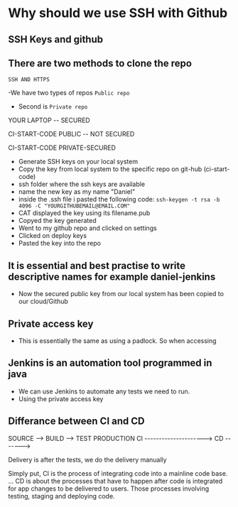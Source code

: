 # Why should we use SSH with Github

## SSH Keys and github
## There are two methods to clone the repo

    SSH AND HTTPS
   -We have two types of repos ```Public repo```
   - Second is ```Private repo```

YOUR LAPTOP -- SECURED

CI-START-CODE
PUBLIC -- NOT SECURED

CI-START-CODE
PRIVATE-SECURED

- Generate SSH keys on your local system
- Copy the key from local system to the specific repo on git-hub (ci-start-code)
- ssh folder where the ssh keys are available
- name the new key as my name "Daniel"
- inside the .ssh file i pasted the following code: ```ssh-keygen -t rsa -b 4096 -C "YOURGITHUBEMAIL@EMAIL.COM"```
- CAT displayed the key using its filename.pub
- Copyed the key generated
- Went to my github repo and clicked on settings
- Clicked on deploy keys
- Pasted the key into the repo

## It is essential and best practise to write descriptive names for example daniel-jenkins
- Now the secured public key from our local system has been copied to our cloud/Github

## Private access key
- This is essentially the same as using a padlock. So when accessing 

##  Jenkins is an automation tool programmed in java
- We can use Jenkins to automate any tests we need to run.
- Using the private access key

## Differance between CI and CD

SOURCE --> BUILD --> TEST       PRODUCTION
CI --------------------->       CD ------->

Delivery is after the tests, we do the delivery manually

Simply put, CI is the process of integrating code into a mainline code base. ... CD is about the processes that have to happen after code is integrated for app changes to be delivered to users. Those processes involving testing, staging and deploying code.

